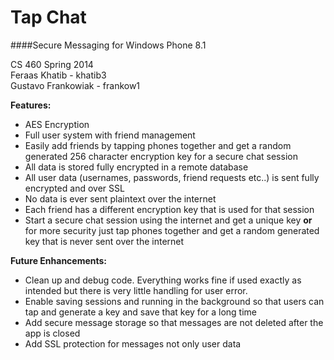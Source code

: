 Tap Chat
=================
####Secure Messaging for Windows Phone 8.1

CS 460 Spring 2014  
Feraas Khatib - khatib3  
Gustavo Frankowiak - frankow1  
  
**Features:**  

* AES Encryption
* Full user system with friend management
* Easily add friends by tapping phones together and get a random generated 256 character encryption key for a secure chat session
* All data is stored fully encrypted in a remote database
* All user data (usernames, passwords, friend requests etc..) is sent fully encrypted and over SSL
* No data is ever sent plaintext over the internet
* Each friend has a different encryption key that is used for that session
* Start a secure chat session using the internet and get a unique key **or** for more security just tap phones together and get a random generated key that is never sent over the internet  
  
**Future Enhancements:**  
  
* Clean up and debug code. Everything works fine if used exactly as intended but there is very little handling for user error.
* Enable saving sessions and running in the background so that users can tap and generate a key and save that key for a long time
* Add secure message storage so that messages are not deleted after the app is closed
* Add SSL protection for messages not only user data